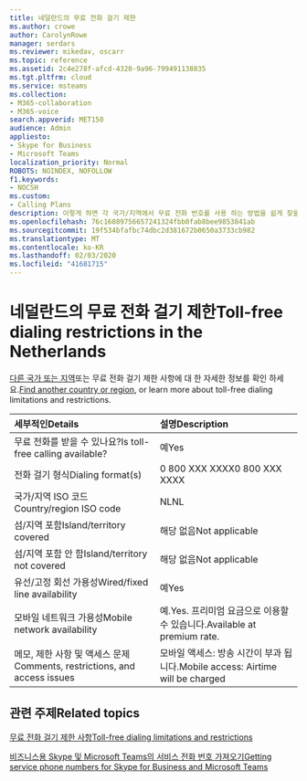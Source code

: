```yaml
---
title: 네덜란드의 무료 전화 걸기 제한
ms.author: crowe
author: CarolynRowe
manager: serdars
ms.reviewer: mikedav, oscarr
ms.topic: reference
ms.assetid: 2c4e278f-afcd-4320-9a96-799491138835
ms.tgt.pltfrm: cloud
ms.service: msteams
ms.collection:
- M365-collaboration
- M365-voice
search.appverid: MET150
audience: Admin
appliesto:
- Skype for Business
- Microsoft Teams
localization_priority: Normal
ROBOTS: NOINDEX, NOFOLLOW
f1.keywords:
- NOCSH
ms.custom:
- Calling Plans
description: 이렇게 하면 각 국가/지역에서 무료 전화 번호를 사용 하는 방법을 쉽게 찾을 수 있습니다. 국가/지역을 선택 하면 무료 서비스를 사용할 수 있는 무료 서비스 사용에 대 한 특정 세부 정보, 제한 사항, 제한 사항이 포함 된 국가 관련 페이지로 이동 합니다. 전화 걸기 형식 또는 형식에는 각 국가/지역 내에서 필요한 액세스 코드를 표시 하 여 무료 전화를 받을 수 있습니다.
ms.openlocfilehash: 76c16089756657241324fbb0fab8bee9853841ab
ms.sourcegitcommit: 19f534bfafbc74dbc2d381672b0650a3733cb982
ms.translationtype: MT
ms.contentlocale: ko-KR
ms.lasthandoff: 02/03/2020
ms.locfileid: "41681715"
---
```

# <a name="toll-free-dialing-restrictions-in-the-netherlands"></a><span data-ttu-id="edc89-105">네덜란드의 무료 전화 걸기 제한</span><span class="sxs-lookup"><span data-stu-id="edc89-105">Toll-free dialing restrictions in the Netherlands</span></span>

<span data-ttu-id="edc89-106">[다른 국가 또는 지역](../toll-free-dialing-limitations-and-restrictions.md)또는 무료 전화 걸기 제한 사항에 대 한 자세한 정보를 확인 하세요.</span><span class="sxs-lookup"><span data-stu-id="edc89-106">[Find another country or region](../toll-free-dialing-limitations-and-restrictions.md), or learn more about toll-free dialing limitations and restrictions.</span></span>


|<span data-ttu-id="edc89-107">**세부적인**</span><span class="sxs-lookup"><span data-stu-id="edc89-107">**Details**</span></span>|<span data-ttu-id="edc89-108">**설명**</span><span class="sxs-lookup"><span data-stu-id="edc89-108">**Description**</span></span>|
|:-----|:-----|
|<span data-ttu-id="edc89-109">무료 전화를 받을 수 있나요?</span><span class="sxs-lookup"><span data-stu-id="edc89-109">Is toll-free calling available?</span></span>  <br/> |<span data-ttu-id="edc89-110">예</span><span class="sxs-lookup"><span data-stu-id="edc89-110">Yes</span></span>  <br/> |
|<span data-ttu-id="edc89-111">전화 걸기 형식</span><span class="sxs-lookup"><span data-stu-id="edc89-111">Dialing format(s)</span></span>  <br/> |<span data-ttu-id="edc89-112">0 800 XXX XXXX</span><span class="sxs-lookup"><span data-stu-id="edc89-112">0 800 XXX XXXX</span></span>  <br/> |
|<span data-ttu-id="edc89-113">국가/지역 ISO 코드</span><span class="sxs-lookup"><span data-stu-id="edc89-113">Country/region ISO code</span></span>  <br/> |<span data-ttu-id="edc89-114">NL</span><span class="sxs-lookup"><span data-stu-id="edc89-114">NL</span></span>  <br/> |
|<span data-ttu-id="edc89-115">섬/지역 포함</span><span class="sxs-lookup"><span data-stu-id="edc89-115">Island/territory covered</span></span>  <br/> |<span data-ttu-id="edc89-116">해당 없음</span><span class="sxs-lookup"><span data-stu-id="edc89-116">Not applicable</span></span>  <br/> |
|<span data-ttu-id="edc89-117">섬/지역 포함 안 함</span><span class="sxs-lookup"><span data-stu-id="edc89-117">Island/territory not covered</span></span>  <br/> |<span data-ttu-id="edc89-118">해당 없음</span><span class="sxs-lookup"><span data-stu-id="edc89-118">Not applicable</span></span>  <br/> |
|<span data-ttu-id="edc89-119">유선/고정 회선 가용성</span><span class="sxs-lookup"><span data-stu-id="edc89-119">Wired/fixed line availability</span></span>  <br/> |<span data-ttu-id="edc89-120">예</span><span class="sxs-lookup"><span data-stu-id="edc89-120">Yes</span></span>  <br/> |
|<span data-ttu-id="edc89-121">모바일 네트워크 가용성</span><span class="sxs-lookup"><span data-stu-id="edc89-121">Mobile network availability</span></span>  <br/> | <span data-ttu-id="edc89-122">예.</span><span class="sxs-lookup"><span data-stu-id="edc89-122">Yes.</span></span> <span data-ttu-id="edc89-123">프리미엄 요금으로 이용할 수 있습니다.</span><span class="sxs-lookup"><span data-stu-id="edc89-123">Available at premium rate.</span></span> <br/> |
|<span data-ttu-id="edc89-124">메모, 제한 사항 및 액세스 문제</span><span class="sxs-lookup"><span data-stu-id="edc89-124">Comments, restrictions, and access issues</span></span>  <br/> | <span data-ttu-id="edc89-125">모바일 액세스: 방송 시간이 부과 됩니다.</span><span class="sxs-lookup"><span data-stu-id="edc89-125">Mobile access: Airtime will be charged</span></span> <br/> |
   
## <a name="related-topics"></a><span data-ttu-id="edc89-126">관련 주제</span><span class="sxs-lookup"><span data-stu-id="edc89-126">Related topics</span></span>

[<span data-ttu-id="edc89-127">무료 전화 걸기 제한 사항</span><span class="sxs-lookup"><span data-stu-id="edc89-127">Toll-free dialing limitations and restrictions</span></span>](../toll-free-dialing-limitations-and-restrictions.md)

[<span data-ttu-id="edc89-128">비즈니스용 Skype 및 Microsoft Teams의 서비스 전화 번호 가져오기</span><span class="sxs-lookup"><span data-stu-id="edc89-128">Getting service phone numbers for Skype for Business and Microsoft Teams</span></span>](/microsoftteams/getting-service-phone-numbers)

  
 
